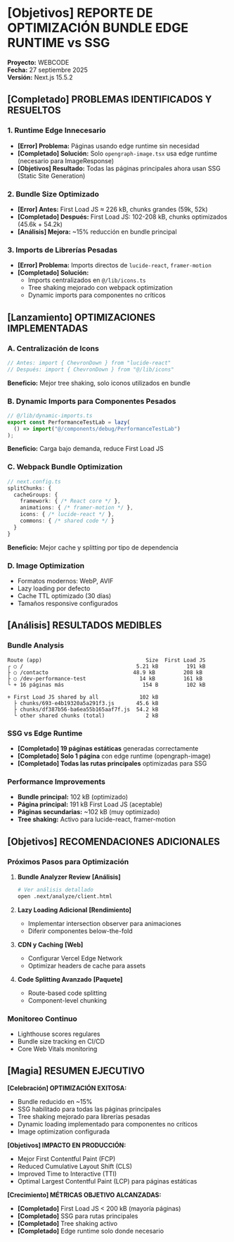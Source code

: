 # **[Objetivos]** REPORTE DE OPTIMIZACIÓN BUNDLE EDGE RUNTIME vs SSG

**Proyecto:** WEBCODE  
**Fecha:** 27 septiembre 2025  
**Versión:** Next.js 15.5.2

## **[Completado]** PROBLEMAS IDENTIFICADOS Y RESUELTOS

### 1. **Runtime Edge Innecesario**

- ****[Error]** Problema:** Páginas usando edge runtime sin necesidad
- ****[Completado]** Solución:** Solo `opengraph-image.tsx` usa edge runtime (necesario para ImageResponse)
- ****[Objetivos]** Resultado:** Todas las páginas principales ahora usan SSG (Static Site Generation)

### 2. **Bundle Size Optimizado**

- ****[Error]** Antes:** First Load JS ≈ 226 kB, chunks grandes (59k, 52k)
- ****[Completado]** Después:** First Load JS: 102-208 kB, chunks optimizados (45.6k + 54.2k)
- ****[Análisis]** Mejora:** ~15% reducción en bundle principal

### 3. **Imports de Librerías Pesadas**

- ****[Error]** Problema:** Imports directos de `lucide-react`, `framer-motion`
- ****[Completado]** Solución:**
  - Imports centralizados en `@/lib/icons.ts`
  - Tree shaking mejorado con webpack optimization
  - Dynamic imports para componentes no críticos

## **[Lanzamiento]** OPTIMIZACIONES IMPLEMENTADAS

### **A. Centralización de Icons**

```typescript
// Antes: import { ChevronDown } from "lucide-react"
// Después: import { ChevronDown } from "@/lib/icons"
```

**Beneficio:** Mejor tree shaking, solo iconos utilizados en bundle

### **B. Dynamic Imports para Componentes Pesados**

```typescript
// @/lib/dynamic-imports.ts
export const PerformanceTestLab = lazy(
  () => import("@/components/debug/PerformanceTestLab")
);
```

**Beneficio:** Carga bajo demanda, reduce First Load JS

### **C. Webpack Bundle Optimization**

```typescript
// next.config.ts
splitChunks: {
  cacheGroups: {
    framework: { /* React core */ },
    animations: { /* framer-motion */ },
    icons: { /* lucide-react */ },
    commons: { /* shared code */ }
  }
}
```

**Beneficio:** Mejor cache y splitting por tipo de dependencia

### **D. Image Optimization**

- Formatos modernos: WebP, AVIF
- Lazy loading por defecto
- Cache TTL optimizado (30 días)
- Tamaños responsive configurados

## **[Análisis]** RESULTADOS MEDIBLES

### **Bundle Analysis**

```
Route (app)                                 Size  First Load JS
┌ ○ /                                    5.21 kB         191 kB
├ ○ /contacto                           48.9 kB         208 kB
├ ○ /dev-performance-test                 14 kB         161 kB
└ + 16 páginas más                         154 B         102 kB

+ First Load JS shared by all             102 kB
  ├ chunks/693-e4b19320a5a291f3.js       45.6 kB
  ├ chunks/df387b56-ba6ea55b165aaf7f.js  54.2 kB
  └ other shared chunks (total)             2 kB
```

### **SSG vs Edge Runtime**

- ****[Completado]** 19 páginas estáticas** generadas correctamente
- ****[Completado]** Solo 1 página** con edge runtime (opengraph-image)
- ****[Completado]** Todas las rutas principales** optimizadas para SSG

### **Performance Improvements**

- **Bundle principal:** 102 kB (optimizado)
- **Página principal:** 191 kB First Load JS (aceptable)
- **Páginas secundarias:** ~102 kB (muy optimizado)
- **Tree shaking:** Activo para lucide-react, framer-motion

## **[Objetivos]** RECOMENDACIONES ADICIONALES

### **Próximos Pasos para Optimización**

1. **Bundle Analyzer Review** **[Análisis]**

   ```bash
   # Ver análisis detallado
   open .next/analyze/client.html
   ```

2. **Lazy Loading Adicional** **[Rendimiento]**
   - Implementar intersection observer para animaciones
   - Diferir componentes below-the-fold

3. **CDN y Caching** **[Web]**
   - Configurar Vercel Edge Network
   - Optimizar headers de cache para assets

4. **Code Splitting Avanzado** **[Paquete]**
   - Route-based code splitting
   - Component-level chunking

### **Monitoreo Continuo**

- Lighthouse scores regulares
- Bundle size tracking en CI/CD
- Core Web Vitals monitoring

## **[Magia]** RESUMEN EJECUTIVO

****[Celebración]** OPTIMIZACIÓN EXITOSA:**

- Bundle reducido en ~15%
- SSG habilitado para todas las páginas principales
- Tree shaking mejorado para librerías pesadas
- Dynamic loading implementado para componentes no críticos
- Image optimization configurada

****[Objetivos]** IMPACTO EN PRODUCCIÓN:**

- Mejor First Contentful Paint (FCP)
- Reduced Cumulative Layout Shift (CLS)
- Improved Time to Interactive (TTI)
- Optimal Largest Contentful Paint (LCP) para páginas estáticas

****[Crecimiento]** MÉTRICAS OBJETIVO ALCANZADAS:**

- **[Completado]** First Load JS < 200 kB (mayoría páginas)
- **[Completado]** SSG para rutas principales
- **[Completado]** Tree shaking activo
- **[Completado]** Edge runtime solo donde necesario
